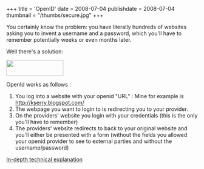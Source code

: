 +++
title = 'OpenID'
date = 2008-07-04
publishdate = 2008-07-04
thumbnail = "/thumbs/secure.jpg"
+++

You certainly know the problem: you have literally hundreds of websites asking you to invent a username and a password,
which you'll have to remember potentially weeks or even months later. 

Well there's a solution: 

<a href="http://openid.net/"><img height="42" src="https://openid.net/wp-content/uploads/2022/11/df-l-oix-l-openid_rgb-300dpi.png" width="150" /></a>

OpenId works as follows : 

1. You log into a website with your openid "URL" : Mine for example is  http://kserry.blogspot.com/
2. The webpage you want to login to is redirecting you to your provider.
3. On the providers' website you login with your credentials (this is the only you'll have to remember)
4. The providers' website redirects to back to your original website and you'll either be presented with a form (without the fields you
allowed your openid provider to see to external parties and without the username/password)

<a href="http://openid.net/pres/protocolflow-1.1.png">In-depth technical explanation</a>
